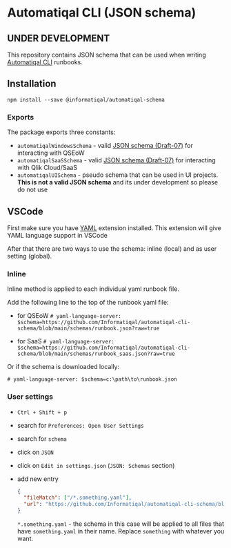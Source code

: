 # Automatiqal CLI (JSON schema)

## UNDER DEVELOPMENT

This repository contains JSON schema that can be used when writing [Automatiqal CLI](https://github.com/Informatiqal/automatiqal-cli) runbooks.

## Installation

```shell
npm install --save @informatiqal/automatiqal-schema
```

### Exports

The package exports three constants:

- `automatiqalWindowsSchema` - valid [JSON schema (Draft-07)](https://json-schema.org/) for interacting with QSEoW
- `automatiqalSaaSSchema` - valid [JSON schema (Draft-07)](https://json-schema.org/) for interacting with Qlik Cloud/SaaS
- `automatiqalUISchema` - pseudo schema that can be used in UI projects. **This is not a valid JSON schema** and its under development so please do not use

## VSCode

First make sure you have [YAML](https://marketplace.visualstudio.com/items?itemName=redhat.vscode-yaml) extension installed. This extension will give YAML language support in VSCode

After that there are two ways to use the schema: inline (local) and as user setting (global).

### **Inline**

Inline method is applied to each individual yaml runbook file.

Add the following line to the top of the runbook yaml file:

- for QSEoW
    `# yaml-language-server: $schema=https://github.com/Informatiqal/automatiqal-cli-schema/blob/main/schemas/runbook.json?raw=true`

- for SaaS
    `# yaml-language-server: $schema=https://github.com/Informatiqal/automatiqal-cli-schema/blob/main/schemas/runbook_saas.json?raw=true`

Or if the schema is downloaded locally:

`# yaml-language-server: $schema=c:\path\to\runbook.json`

### **User settings**

- `Ctrl + Shift + p`
- search for `Preferences: Open User Settings`
- search for `schema`
- click on `JSON`
- click on `Edit in settings.json` (`JSON: Schemas` section)
- add new entry

  ```json
  {
    "fileMatch": ["/*.something.yaml"],
    "url": "https://github.com/Informatiqal/automatiqal-cli-schema/blob/main/schemas/runbook.json?raw=true"
  }
  ```

  `*.something.yaml` - the schema in this case will be applied to all files that have `something.yaml` in their name. Replace `something` with whatever you want.
